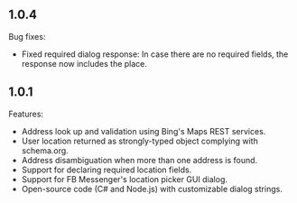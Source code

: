 ## 1.0.4
Bug fixes:
  - Fixed required dialog response: In case there are no required fields, the response now includes the place.

## 1.0.1

Features:
  - Address look up and validation using Bing's Maps REST services. 
  - User location returned as strongly-typed object complying with schema.org.
  - Address disambiguation when more than one address is found.
  - Support for declaring required location fields.
  - Support for FB Messenger's location picker GUI dialog.
  - Open-source code (C# and Node.js) with customizable dialog strings.